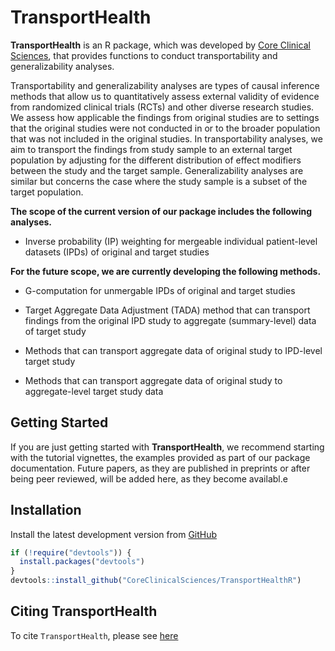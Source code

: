 # TransportHealth

**TransportHealth** is an R package, which was developed by [Core Clinical Sciences](https://www.coreclinicalsciences.com/), that provides functions to conduct transportability and generalizability analyses. 

Transportability and generalizability analyses are types of causal inference methods that allow us to quantitatively assess external validity of evidence from randomized clinical trials (RCTs) and other diverse research studies. We assess how applicable the findings from original studies are to settings that the original studies were not conducted in or to the broader population that was not included in the original studies. In transportability analyses, we aim to transport the findings from study sample to an external target population by adjusting for the different distribution of effect modifiers between the study and the target sample. Generalizability analyses are similar but concerns the case where the study sample is a subset of the target population. 

**The scope of the current version of our package includes the following analyses.**

- Inverse probability (IP) weighting for mergeable individual patient-level datasets (IPDs) of original and target studies

**For the future scope, we are currently developing the following methods.**

- G-computation for unmergable IPDs of original and target studies 

- Target Aggregate Data Adjustment (TADA) method that can transport findings from the original IPD study to aggregate (summary-level) data of target study

- Methods that can transport aggregate data of original study to IPD-level target study

- Methods that can transport aggregate data of original study to aggregate-level target study data


## Getting Started

If you are just getting started with **TransportHealth**, we recommend starting with the tutorial vignettes, the examples provided as part of our package documentation. Future papers, as they are published in preprints or after being peer reviewed, will be added here, as they become availabl.e 

## Installation

Install the latest development version from [GitHub](CoreClinicalSciences/TransportHealth)

``` r
if (!require("devtools")) {
  install.packages("devtools")
}
devtools::install_github("CoreClinicalSciences/TransportHealthR")
```

## Citing TransportHealth

To cite `TransportHealth`, please see [here](https://coreclinicalsciences.github.io/TransportHealth/authors.html#citation)

